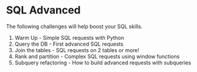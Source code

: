 # SQL Advanced

The following challenges will help boost your SQL skills.

1. Warm Up - Simple SQL requests with Python
1. Query the DB - First advanced SQL requests
1. Join the tables - SQL requests on 2 tables or more!
1. Rank and partition - Complex SQL requests using window functions
1. Subquery refactoring - How to build advanced requests with subqueries

